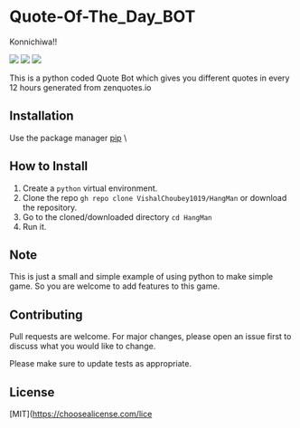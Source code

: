 # Quote-Of-The_Day_BOT

Konnichiwa!!

<p align="left">
<a href="https://github.com/VishalChoubey1019/HangMan/blob/main/LICENSE" alt="Lisence"><img src="https://img.shields.io/github/license/VishalChoubey1019/HangMan"></a> <a href="https://github.com/VishalChoubey1019/HangMan/issues" alt="Issues"><img src="https://img.shields.io/github/issues/VishalChoubey1019/HangMan"></a> <a href="<_set your twitter id_>" alt="Twiter-Follow"><img src="https://img.shields.io/twitter/url?url=https%3A%2F%2Fgithub.com%2FVishalChoubey1019%2FHangMan"></a>
</p>

This is a python coded Quote Bot which gives you different quotes in every 12 hours generated from zenquotes.io

## Installation

Use the package manager [pip](https://pip.pypa.io/en/stable/) \


## How to Install

1. Create a ```python``` virtual environment.
2. Clone the repo ```gh repo clone VishalChoubey1019/HangMan``` or download the repository.
3. Go to the cloned/downloaded directory ``` cd HangMan ``` 
4. Run it.

## Note 

This is just a small and simple example of using python to make simple game. So you are welcome to add features to this game.

## Contributing

Pull requests are welcome. For major changes, please open an issue first to discuss what you would like to change.

Please make sure to update tests as appropriate.

## License
[MIT](https://choosealicense.com/lice
